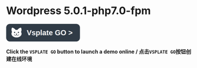 # Wordpress 5.0.1-php7.0-fpm

<a href="https://www.vsplate.com/?docker-compose=https://github.com/vsplate/dcenvs/wordpress/5.0.1-php7.0-fpm"><img alt="VSPLATE GO" src="https://raw.githubusercontent.com/vsplate/images/master/vsgo_btn.png" width="200px"></a>

**Click the `VSPLATE GO` button to launch a demo online / 点击`VSPLATE GO`按钮创建在线环境**